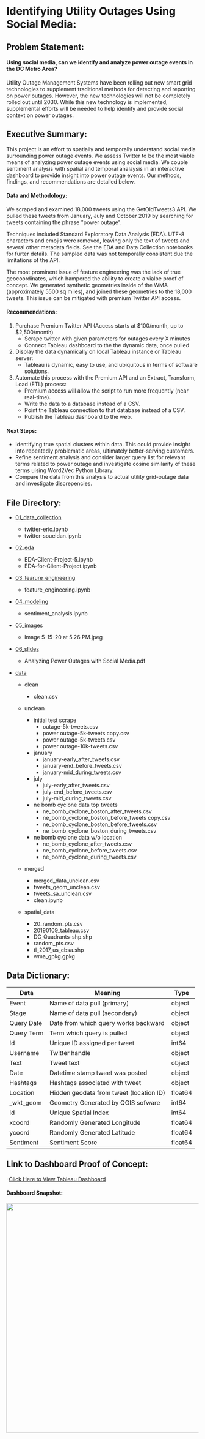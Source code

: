 # Identifying Utility Outages Using Social Media:

## Problem Statement: 

#### Using social media, can we identify and analyze power outage events in the DC Metro Area? 

Utility Outage Management Systems have been rolling out new smart grid technologies to supplement traditional methods for detecting and reporting on power outages. However, the new technologies will not be completely rolled out until 2030. While this new technology is implemented, supplemental efforts will be needed to help identify and provide social context on power outages.

## Executive Summary:
This project is an effort to spatially and temporally understand social media surrounding power outage events. We assess Twitter to be the most viable means of analyzing power outage events using social media. We couple sentiment analysis with spatial and temporal analaysis in an interactive dashboard to provide insight into power outage events. Our methods, findings, and recommendations are detailed below. 

#### Data and Methodology:
We scraped and examined 18,000 tweets using the GetOldTweets3 API. We pulled these tweets from January, July and October 2019 by searching for tweets containing the phrase "power outage".

Techniques included Standard Exploratory Data Analysis (EDA). UTF-8 characters and emojis were removed, leaving only the text of tweets and several other metadata fields. See the EDA and Data Collection notebooks for furter details. The sampled data was not temporally consistent due the limitations of the API.

The most prominent issue of feature engineering was the lack of true geocoordinates, which hampered the ability to create a vialbe proof of concept. We generated synthetic geometries inside of the WMA (approximately 5500 sq miles), and joined these geometries to the 18,000 tweets. This issue can be mitigated with premium Twitter API access.

#### Recommendations:
1. Purchase Premium Twitter API (Access starts at $100/month, up to $2,500/month)
	- Scrape twitter with given parameters for outages every X minutes
	- Connect Tableau dashboard to the the dynamic data, once pulled
2. Display the data dynamically on local Tableau instance or Tableau server: 
	- Tableau is dynamic, easy to use, and ubiquitous in terms of software solutions.
3. Automate this process with the Premium API and an Extract, Transform, Load (ETL) process:
	- Premium access will allow the script to run more frequently (near real-time).
	- Write the data to a database instead of a CSV.
	- Point the Tableau connection to that database instead of a CSV.
	- Publish the Tableau dashboard to the web.
    
#### Next Steps:
- Identifying true spatial clusters within data. This could provide insight into repeatedly problematic areas, ultimately better-serving customers.
- Refine sentiment analysis and consider larger query list for relevant terms related to power outage and investigate cosine similarity of these terms uising Word2Vec Python Library.
- Compare the data from this analysis to actual utility grid-outage data and investigate discrepencies.

## File Directory: 
- [01_data_collection]('01_data_collection')
   - twitter-eric.ipynb  
   - twitter-soueidan.ipynb
   
 
- [02_eda]('02_eda')
   - EDA-Client-Project-5.ipynb
   - EDA-for-Client-Project.ipynb
   
   
- [03_fearure_engineering]('03_feature_engineering')
   - feature_engineering.ipynb
   
   
- [04_modeling]('04_modeling')
   - sentiment_analysis.ipynb
   
   
- [05_images]('05_images')
   - Image 5-15-20 at 5.26 PM.jpeg
   
   
- [06_slides]('06_slides')
   - Analyzing Power Outages with Social Media.pdf
   
   
- [data]('data')
    - clean
      * clean.csv
      
      
    - unclean
      - initial test scrape
          * outage-5k-tweets.csv
          * power outage-5k-tweets copy.csv
          * power outage-5k-tweets.csv
          * power outage-10k-tweets.csv
      - january
          * january-early_after_tweets.csv
          * january-end_before_tweets.csv
          * january-mid_during_tweets.csv
      - july
          * july-early_after_tweets.csv
          * july-end_before_tweets.csv
          * july-mid_during_tweets.csv
      - ne bomb cyclone data top tweets
          * ne_bomb_cyclone_boston_after_tweets.csv
          * ne_bomb_cyclone_boston_before_tweets copy.csv
          * ne_bomb_cyclone_boston_before_tweets.csv
          * ne_bomb_cyclone_boston_during_tweets.csv
      - ne bomb cyclone data w/o location
          * ne_bomb_cyclone_after_tweets.csv
          * ne_bomb_cyclone_before_tweets.csv
          * ne_bomb_cyclone_during_tweets.csv
          
          
  - merged 
      - merged_data_unclean.csv
      - tweets_geom_unclean.csv
      - tweets_sa_unclean.csv
      - clean.ipynb


   - spatial_data
      - 20_random_pts.csv
      - 20190109_tableau.csv
      - DC_Quadrants-shp.shp
      - random_pts.csv
      - tl_2017_us_cbsa.shp
      - wma_gpkg.gpkg


## Data Dictionary:

| Data        | Meaning                                   | Type    |
|-------------|-------------------------------------------|---------|
| Event       | Name of data pull \(primary\)             | object  |
| Stage       | Name of data pull \(secondary\)           | object  |
| Query Date  | Date from which query works backward      | object  |
| Query Term  | Term which query is pulled                | object  |
| Id          | Unique ID assigned per tweet              | int64   |
| Username    | Twitter handle                            | object  |
| Text        | Tweet text                                | object  |
| Date        | Datetime stamp tweet was posted           | object  |
| Hashtags    | Hashtags associated with tweet            | object  |
| Location    | Hidden geodata from tweet \(location ID\) | float64 |
| \_wkt\_geom | Geometry Generated by QGIS sofware        | int64   |
| id          | Unique Spatial Index                      | int64   |
| xcoord      | Randomly Generated Longitude              | float64 |
| ycoord      | Randomly Generated Latitude               | float64 |
| Sentiment   | Sentiment Score                           | float64 |


## Link to Dashboard Proof of Concept:

-[Click Here to View Tableau Dashboard](https://public.tableau.com/views/GA_DSI_DC_PowerOutages_20200513/Dashboard?:display_count=y&publish=yes&:origin=viz_share_link)

#### Dashboard Snapshot:
 <image src = "05_images/Image%205-15-20%20at%205.26%20PM.jpeg" width = "600">

